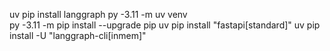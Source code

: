 uv pip install langgraph
py -3.11 -m uv venv     
py -3.11 -m pip install --upgrade pip
uv pip install "fastapi[standard]"
uv pip install -U "langgraph-cli[inmem]"